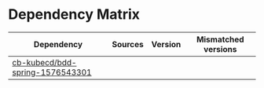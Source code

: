 # Dependency Matrix

Dependency | Sources | Version | Mismatched versions
---------- | ------- | ------- | -------------------
[cb-kubecd/bdd-spring-1576543301](https://github.com/cb-kubecd/bdd-spring-1576543301.git) |  | []() | 

